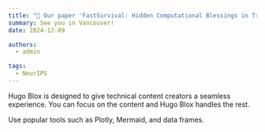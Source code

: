 ```yaml
---
title: "🎉 Our paper 'FastSurvival: Hidden Computational Blessings in Training Cox Proportional Hazards Models' has been accepted by NeurIPS 2024! "
summary: See you in Vancouver!
date: 2024-12-09

authors:
  - admin

tags:
  - NeurIPS
---
```


Hugo Blox is designed to give technical content creators a seamless experience. You can focus on the content and Hugo Blox handles the rest.

Use popular tools such as Plotly, Mermaid, and data frames.
